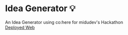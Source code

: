 # Idea Generator 💡
An Idea Generator using co:here for midudev's Hackathon <br/>
[Deployed Web](https://idea-generator-cohere.onrender.com)